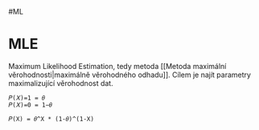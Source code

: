 #ML
# MLE
Maximum Likelihood Estimation, tedy metoda [[Metoda maximální věrohodnosti|maximálně věrohodného odhadu]]. Cílem je najít parametry maximalizující věrohodnost dat.
```
𝑃(𝑋)=1 = 𝜃
𝑃(𝑋)=0 = 1−𝜃

𝑃(X) = 𝜃^X * (1-𝜃)^(1-X)
```

